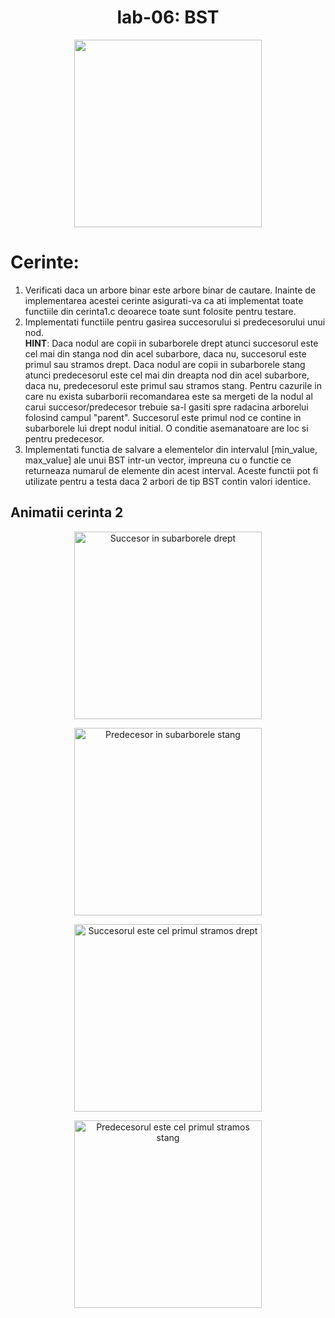

<h1 align="center">
    lab-06: BST
  </h1>


 <p align = "center"> 
  <img src="C:\\Users\\qwert\\Desktop\\SDA\\lab-06-tasks\\data\\BST.PNG" width = "300px" >
 </p>

<h1> Cerinte: </h1>
    <ol>
    <li> Verificati daca un arbore binar este arbore binar de cautare. Inainte de implementarea acestei cerinte asigurati-va ca ati implementat toate functiile din cerinta1.c deoarece toate sunt folosite pentru testare.
 </li>
    <li> Implementati functiile pentru gasirea succesorului si predecesorului unui nod. </li>
    <b>HINT</b>: Daca nodul are copii in subarborele drept atunci succesorul este cel mai din stanga nod din acel subarbore, daca nu, succesorul este primul sau stramos drept. Daca nodul are copii in subarborele stang atunci predecesorul este cel mai din dreapta nod din acel subarbore, daca nu, predecesorul este primul sau stramos stang. Pentru cazurile in care nu exista subarborii recomandarea este sa mergeti de la nodul al carui succesor/predecesor trebuie sa-l gasiti spre radacina arborelui folosind campul "parent". Succesorul este primul nod ce contine in subarborele lui drept nodul initial. O conditie asemanatoare are loc si pentru predecesor.
    <li> Implementati functia de salvare a elementelor din intervalul [min_value, max_value] ale unui BST intr-un vector, impreuna cu o functie ce returneaza numarul de elemente din acest interval. Aceste functii pot fi utilizate pentru a testa daca 2 arbori de tip BST contin valori identice. </li>
    </ol>

<h2> Animatii cerinta 2</h2>
 
 <p align = "center"> 
  <img src="C:\\Users\\qwert\\Desktop\\SDA\\lab-06-tasks\\data\\succesor_e.gif" width = "300px" title = "Succesor in subarborele drept">
 </p>
  <p align = "center"> 
  <img src="C:\\Users\\qwert\\Desktop\\SDA\\lab-06-tasks\\data\\predecesor_e.gif" width = "300px" title = "Predecesor in subarborele stang">
 </p>
  <p align = "center"> 
  <img src="C:\\Users\\qwert\\Desktop\\SDA\\lab-06-tasks\\data\\succesor_h.gif" width = "300px" title = "Succesorul este cel primul stramos drept">
 </p>
  <p align = "center"> 
  <img src="C:\\Users\\qwert\\Desktop\\SDA\\lab-06-tasks\\data\\predecesor_h.gif" width = "300px" title = "Predecesorul este cel primul stramos stang">
 </p>
